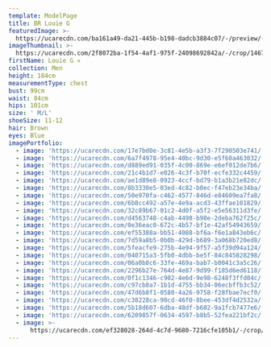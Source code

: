 ```yaml
---
template: ModelPage
title: BR Louie G
featuredImage: >-
  https://ucarecdn.com/ba161a49-da21-445b-b198-dadcb3884c07/-/preview/-/rotate/270/
imageThumbnail: >-
  https://ucarecdn.com/2f8072ba-1f54-4af1-975f-24098692842a/-/crop/1467x2192/255,0/-/preview/
firstName: Louie G ✈
collection: Men
height: 184cm
measurementType: chest
bust: 99cm
waist: 84cm
hips: 101cm
size: ' M/L'
shoeSize: 11-12
hair: Brown
eyes: Blue
imagePortfolio:
  - image: 'https://ucarecdn.com/17e7bd0e-3c81-4e5b-a3f3-7f290503e741/'
  - image: 'https://ucarecdn.com/6a7f4978-95e4-40bc-9d30-e5f60a463032/'
  - image: 'https://ucarecdn.com/d889ed91-035f-4c00-869e-e6ef012de7b6/'
  - image: 'https://ucarecdn.com/21c4b1d7-e026-4c3f-b70f-ecfe332c4459/'
  - image: 'https://ucarecdn.com/ae1d89e8-0923-4ccf-bd79-b1a3b21e82dc/'
  - image: 'https://ucarecdn.com/8b3330e5-03ed-4c82-b0ec-f47eb23e34ba/'
  - image: 'https://ucarecdn.com/50e970fa-c462-4577-846d-e84609ea7fa8/'
  - image: 'https://ucarecdn.com/6b8cc492-a57e-4e9a-acd3-43ffae101829/'
  - image: 'https://ucarecdn.com/32c89b67-01c2-4d0f-a5f2-e5e56311d3fe/'
  - image: 'https://ucarecdn.com/d4563748-c4ab-4498-b98e-2deba762f25c/'
  - image: 'https://ucarecdn.com/0e36eac0-672c-4b57-bf1e-42af54943659/'
  - image: 'https://ucarecdn.com/ef55388a-bb51-4088-bf6a-f6e1a843eb6c/'
  - image: 'https://ucarecdn.com/7d59a8b5-0b0b-429d-b689-3a068b720ed8/'
  - image: 'https://ucarecdn.com/5feacfe9-275b-4e94-9f57-a5f39d94a124/'
  - image: 'https://ucarecdn.com/040715a3-5fb0-4dbb-be5f-84c845828298/'
  - image: 'https://ucarecdn.com/06a0b8c6-33fe-469a-bab7-b0041c3a5c26/'
  - image: 'https://ucarecdn.com/2296b27e-764d-4e87-9d99-f185d6ed6118/'
  - image: 'https://ucarecdn.com/0f1c1346-c902-4e6d-9e98-6248f3ffd04c/'
  - image: 'https://ucarecdn.com/c97cb8a7-1b1d-4755-bb34-06ecbffb3c52/'
  - image: 'https://ucarecdn.com/47d6b8f1-0580-4a26-9758-f28fbae7ecf0/'
  - image: 'https://ucarecdn.com/c38228ca-90cd-46f0-8bee-453df4d2532a/'
  - image: 'https://ucarecdn.com/5b18d607-6dba-48df-b602-9a1fcb7477e6/'
  - image: 'https://ucarecdn.com/6209857f-0634-4597-b8b5-52fea221bf2c/'
  - image: >-
      https://ucarecdn.com/ef328028-264d-4c7d-9680-7216cfe105b1/-/crop/927x328/57,0/-/preview/
---
```


